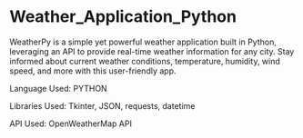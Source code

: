 # Weather_Application_Python
WeatherPy is a simple yet powerful weather application built in Python, leveraging an API to provide real-time weather information for any city. Stay informed about current weather conditions, temperature, humidity, wind speed, and more with this user-friendly app.

Language Used: PYTHON

Libraries Used: Tkinter, JSON, requests, datetime

API Used:  OpenWeatherMap API 
